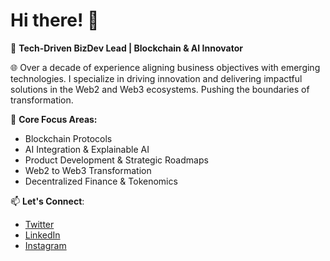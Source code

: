 # Hi there! 👋

🚀 **Tech-Driven BizDev Lead | Blockchain & AI Innovator**   

🌐 Over a decade of experience aligning business objectives with emerging technologies. I specialize in driving innovation and delivering impactful solutions in the Web2 and Web3 ecosystems.  Pushing the boundaries of transformation. 

🔧 **Core Focus Areas:**  
- Blockchain Protocols  
- AI Integration & Explainable AI  
- Product Development & Strategic Roadmaps  
- Web2 to Web3 Transformation  
- Decentralized Finance & Tokenomics  

📫 **Let's Connect**:
- [Twitter](https://twitter.com/julia_b_6)
- [LinkedIn](https://linkedin.com/in/bjv)
- [Instagram](https://www.instagram.com/julia_b_6/)
